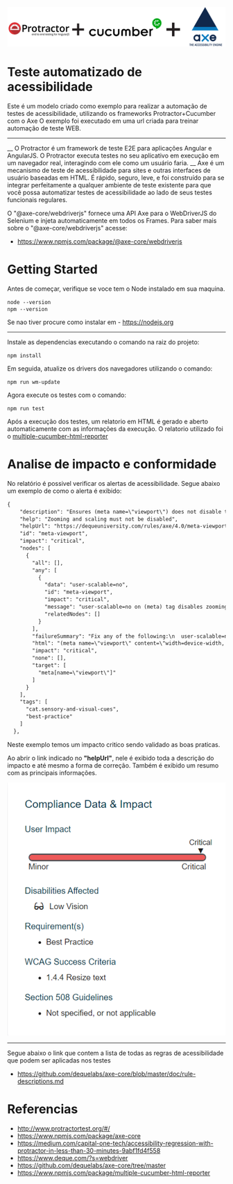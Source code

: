 ![Logo](images/logo1.png)
# Teste automatizado de acessibilidade

Este é um modelo criado como exemplo para realizar a automação de testes de acessibilidade, utilizando os frameworks Protractor+Cucumber com o Axe
O exemplo foi executado em uma url criada para treinar automação de teste WEB.

___
__
O Protractor é um framework de teste E2E para aplicações Angular e AngularJS. O Protractor executa testes no seu aplicativo em execução em um navegador real, interagindo com ele como um usuário faria.
__
Axe é um mecanismo de teste de acessibilidade para sites e outras interfaces de usuário baseadas em HTML. É rápido, seguro, leve, e foi construído para se integrar perfeitamente a qualquer ambiente de teste existente para que você possa automatizar testes de acessibilidade ao lado de seus testes funcionais regulares.

O "@axe-core/webdriverjs" fornece uma API Axe  para o WebDriverJS do Selenium e injeta automaticamente em todos os Frames.
Para saber mais sobre o "@axe-core/webdriverjs" acesse:

- https://www.npmjs.com/package/@axe-core/webdriverjs

#
# Getting Started

Antes de começar, verifique se voce tem o Node instalado em sua maquina.
```console
node --version
npm --version
```
Se nao tiver procure como instalar em - https://nodejs.org
___

Instale as dependencias executando o comando na raiz do projeto: 
```console
npm install
```
Em seguida, atualize os drivers dos navegadores utilizando o comando:

```console
npm run wm-update
```

Agora execute os testes com o comando:

```console
npm run test
```
Após a execução dos testes, um relatorio em HTML é gerado e aberto automaticamente com as informações da execução. 
O relatorio utilizado foi o [multiple-cucumber-html-reporter](https://www.npmjs.com/package/multiple-cucumber-html-reporter)

# Analise de impacto e conformidade
No relatório é possivel verificar os alertas de acessibilidade.
Segue abaixo um exemplo de como o alerta é exibido:

```txt
{
    "description": "Ensures (meta name=\"viewport\") does not disable text scaling and zooming",
    "help": "Zooming and scaling must not be disabled",
    "helpUrl": "https://dequeuniversity.com/rules/axe/4.0/meta-viewport?application=webdriverjs",
    "id": "meta-viewport",
    "impact": "critical",
    "nodes": [
      {
        "all": [],
        "any": [
          {
            "data": "user-scalable=no",
            "id": "meta-viewport",
            "impact": "critical",
            "message": "user-scalable=no on (meta) tag disables zooming on mobile devices",
            "relatedNodes": []
          }
        ],
        "failureSummary": "Fix any of the following:\n  user-scalable=no on (meta) tag disables zooming on mobile devices",
        "html": "(meta name=\"viewport\" content=\"width=device-width, initial-scale=1.0, maximum-scale=1.0, user-scalable=no\")",
        "impact": "critical",
        "none": [],
        "target": [
          "meta[name=\"viewport\"]"
        ]
      }
    ],
    "tags": [
      "cat.sensory-and-visual-cues",
      "best-practice"
    ]
  },
```
Neste exemplo temos um impacto critico sendo validado as boas praticas.

Ao abrir o link indicado no **"helpUrl"**, nele é exibido toda a descrição do impacto e até mesmo a forma de correção.
Também é exibido um resumo com as principais informações.

![resumoImpacto](images/impacto.png)



----
Segue abaixo o link que contem a lista de todas as regras de acessibilidade que podem ser aplicadas nos testes
- https://github.com/dequelabs/axe-core/blob/master/doc/rule-descriptions.md



# Referencias
- http://www.protractortest.org/#/
- https://www.npmjs.com/package/axe-core
- https://medium.com/capital-one-tech/accessibility-regression-with-protractor-in-less-than-30-minutes-9abf1fd4f558
- https://www.deque.com/?s=webdriver
- https://github.com/dequelabs/axe-core/tree/master
- https://www.npmjs.com/package/multiple-cucumber-html-reporter

